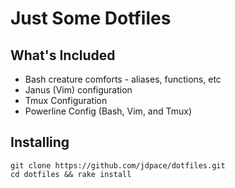 Just Some Dotfiles
==================

## What's Included

* Bash creature comforts - aliases, functions, etc
* Janus (Vim) configuration
* Tmux Configuration
* Powerline Config (Bash, Vim, and Tmux)


## Installing

```
git clone https://github.com/jdpace/dotfiles.git
cd dotfiles && rake install
```
